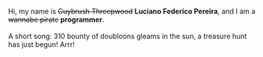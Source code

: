 Hi, my name is ~~Guybrush Threepwood~~ **Luciano Federico Pereira**, and I am a ~~wannabe pirate~~ **programmer**.<br><br>A short song: 310 bounty of doubloons gleams in the sun, a treasure hunt has just begun! Arrr!
